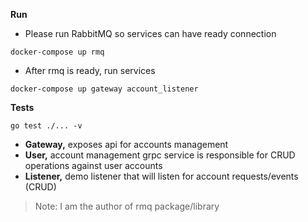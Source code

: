 **Run**
* Please run RabbitMQ so services can have ready connection
```shell
docker-compose up rmq
```
* After rmq is ready, run services
```shell
docker-compose up gateway account_listener
```

**Tests**
```shell
go test ./... -v
```

* **Gateway,** exposes api for accounts management
* **User,** account management grpc service is responsible for CRUD operations against user accounts
* **Listener,** demo listener that will listen for account requests/events (CRUD)

> Note: I am the author of rmq package/library